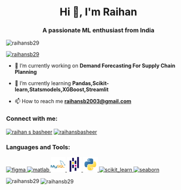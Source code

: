 <h1 align="center">Hi 👋, I'm Raihan</h1>
<h3 align="center">A passionate ML enthusiast from India</h3>

<p align="left"> <img src="https://komarev.com/ghpvc/?username=raihansb29&label=Profile%20views&color=0e75b6&style=flat" alt="raihansb29" /> </p>

<p align="left"> <a href="https://github.com/ryo-ma/github-profile-trophy"><img src="https://github-profile-trophy.vercel.app/?username=raihansb29" alt="raihansb29" /></a> </p>

- 🔭 I’m currently working on **Demand Forecasting For Supply Chain Planning**

- 🌱 I’m currently learning **Pandas,Scikit-learn,Statsmodels,XGBoost,Streamlit**

- 📫 How to reach me **raihansb2003@gmail.com**

<h3 align="left">Connect with me:</h3>
<p align="left">
<a href="https://linkedin.com/in/raihan s basheer" target="blank"><img align="center" src="https://raw.githubusercontent.com/rahuldkjain/github-profile-readme-generator/master/src/images/icons/Social/linked-in-alt.svg" alt="raihan s basheer" height="30" width="40" /></a>
<a href="https://kaggle.com/raihansbasheer" target="blank"><img align="center" src="https://raw.githubusercontent.com/rahuldkjain/github-profile-readme-generator/master/src/images/icons/Social/kaggle.svg" alt="raihansbasheer" height="30" width="40" /></a>
</p>

<h3 align="left">Languages and Tools:</h3>
<p align="left"> <a href="https://www.figma.com/" target="_blank" rel="noreferrer"> <img src="https://www.vectorlogo.zone/logos/figma/figma-icon.svg" alt="figma" width="40" height="40"/> </a> <a href="https://www.mathworks.com/" target="_blank" rel="noreferrer"> <img src="https://upload.wikimedia.org/wikipedia/commons/2/21/Matlab_Logo.png" alt="matlab" width="40" height="40"/> </a> <a href="https://www.mysql.com/" target="_blank" rel="noreferrer"> <img src="https://raw.githubusercontent.com/devicons/devicon/master/icons/mysql/mysql-original-wordmark.svg" alt="mysql" width="40" height="40"/> </a> <a href="https://pandas.pydata.org/" target="_blank" rel="noreferrer"> <img src="https://raw.githubusercontent.com/devicons/devicon/2ae2a900d2f041da66e950e4d48052658d850630/icons/pandas/pandas-original.svg" alt="pandas" width="40" height="40"/> </a> <a href="https://www.python.org" target="_blank" rel="noreferrer"> <img src="https://raw.githubusercontent.com/devicons/devicon/master/icons/python/python-original.svg" alt="python" width="40" height="40"/> </a> <a href="https://scikit-learn.org/" target="_blank" rel="noreferrer"> <img src="https://upload.wikimedia.org/wikipedia/commons/0/05/Scikit_learn_logo_small.svg" alt="scikit_learn" width="40" height="40"/> </a> <a href="https://seaborn.pydata.org/" target="_blank" rel="noreferrer"> <img src="https://seaborn.pydata.org/_images/logo-mark-lightbg.svg" alt="seaborn" width="40" height="40"/> </a> </p>

<p><img align="left" src="https://github-readme-stats.vercel.app/api/top-langs?username=raihansb29&show_icons=true&locale=en&layout=compact" alt="raihansb29" /></p>

<p>&nbsp;<img align="center" src="https://github-readme-stats.vercel.app/api?username=raihansb29&show_icons=true&locale=en" alt="raihansb29" /></p>
